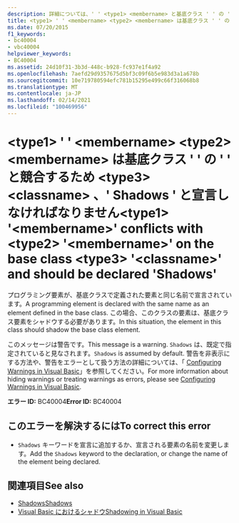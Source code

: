 ```yaml
---
description: 詳細については、' ' <type1> <membername> と基底クラス ' ' の ' ' が競合 <type2> して <membername> <type3> <classname> おり、' Shadows ' として宣言されている必要があります
title: <type1> ' ' <membername> <type2> <membername> は基底クラス ' ' の ' ' と競合するため <type3> <classname> 、' Shadows ' と宣言しなければなりません
ms.date: 07/20/2015
f1_keywords:
- bc40004
- vbc40004
helpviewer_keywords:
- BC40004
ms.assetid: 24d10f31-3b3d-448c-b928-fc937e1f4a92
ms.openlocfilehash: 7aefd29d9357675d5bf3c09f6b5e983d3a1a678b
ms.sourcegitcommit: 10e719780594efc781b15295e499c66f316068b8
ms.translationtype: MT
ms.contentlocale: ja-JP
ms.lasthandoff: 02/14/2021
ms.locfileid: "100469956"
---
```

# <a name="type1-membername-conflicts-with-type2-membername-on-the-base-class-type3-classname-and-should-be-declared-shadows"></a><span data-ttu-id="0412a-103">\<type1> ' ' \<membername> \<type2> \<membername> は基底クラス ' ' の ' ' と競合するため \<type3> \<classname> 、' Shadows ' と宣言しなければなりません</span><span class="sxs-lookup"><span data-stu-id="0412a-103">\<type1> '\<membername>' conflicts with \<type2> '\<membername>' on the base class \<type3> '\<classname>' and should be declared 'Shadows'</span></span>

<span data-ttu-id="0412a-104">プログラミング要素が、基底クラスで定義された要素と同じ名前で宣言されています。</span><span class="sxs-lookup"><span data-stu-id="0412a-104">A programming element is declared with the same name as an element defined in the base class.</span></span> <span data-ttu-id="0412a-105">この場合、このクラスの要素は、基底クラス要素をシャドウする必要があります。</span><span class="sxs-lookup"><span data-stu-id="0412a-105">In this situation, the element in this class should shadow the base class element.</span></span>  
  
 <span data-ttu-id="0412a-106">このメッセージは警告です。</span><span class="sxs-lookup"><span data-stu-id="0412a-106">This message is a warning.</span></span> <span data-ttu-id="0412a-107">`Shadows` は、既定で指定されていると見なされます。</span><span class="sxs-lookup"><span data-stu-id="0412a-107">`Shadows` is assumed by default.</span></span> <span data-ttu-id="0412a-108">警告を非表示にする方法や、警告をエラーとして扱う方法の詳細については、「 [Configuring Warnings in Visual Basic](/visualstudio/ide/configuring-warnings-in-visual-basic)」を参照してください。</span><span class="sxs-lookup"><span data-stu-id="0412a-108">For more information about hiding warnings or treating warnings as errors, please see [Configuring Warnings in Visual Basic](/visualstudio/ide/configuring-warnings-in-visual-basic).</span></span>  
  
 <span data-ttu-id="0412a-109">**エラー ID:** BC40004</span><span class="sxs-lookup"><span data-stu-id="0412a-109">**Error ID:** BC40004</span></span>  
  
## <a name="to-correct-this-error"></a><span data-ttu-id="0412a-110">このエラーを解決するには</span><span class="sxs-lookup"><span data-stu-id="0412a-110">To correct this error</span></span>  
  
- <span data-ttu-id="0412a-111">`Shadows` キーワードを宣言に追加するか、宣言される要素の名前を変更します。</span><span class="sxs-lookup"><span data-stu-id="0412a-111">Add the `Shadows` keyword to the declaration, or change the name of the element being declared.</span></span>  
  
## <a name="see-also"></a><span data-ttu-id="0412a-112">関連項目</span><span class="sxs-lookup"><span data-stu-id="0412a-112">See also</span></span>

- [<span data-ttu-id="0412a-113">Shadows</span><span class="sxs-lookup"><span data-stu-id="0412a-113">Shadows</span></span>](../language-reference/modifiers/shadows.md)
- [<span data-ttu-id="0412a-114">Visual Basic におけるシャドウ</span><span class="sxs-lookup"><span data-stu-id="0412a-114">Shadowing in Visual Basic</span></span>](../programming-guide/language-features/declared-elements/shadowing.md)
